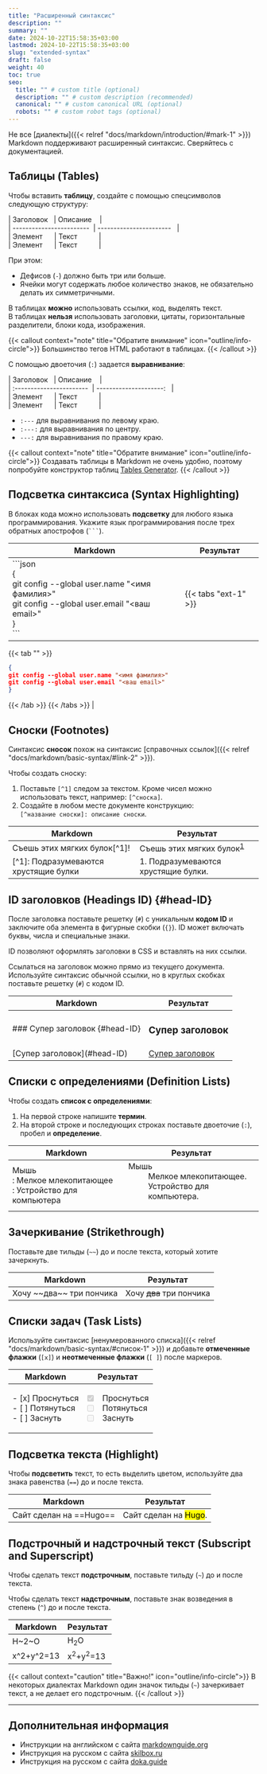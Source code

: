 ```yaml
---
title: "Расширенный синтаксис"
description: ""
summary: ""
date: 2024-10-22T15:58:35+03:00
lastmod: 2024-10-22T15:58:35+03:00
slug: "extended-syntax"
draft: false
weight: 40
toc: true
seo:
  title: "" # custom title (optional)
  description: "" # custom description (recommended)
  canonical: "" # custom canonical URL (optional)
  robots: "" # custom robot tags (optional)
---
```


Не все [диалекты]({{< relref "docs/markdown/introduction/#mark-1" >}}) Markdown поддерживают расширенный синтаксис. Сверяйтесь с документацией.

## Таблицы (Tables)

Чтобы вставить **таблицу**, создайте с помощью спецсимволов следующую структуру:

| Заголовок&nbsp;&nbsp;&nbsp;| Описание&nbsp;&nbsp;&nbsp;&nbsp;|<br>
| \-\-\-\-\-\-\-\-\-\-\-\-\-\-\-\-\-\-\-\-\-\-\-\-&nbsp;&nbsp;| \-\-\-\-\-\-\-\-\-\-\-\-\-\-\-\-\-\-\-\-\-\-\-&nbsp;&nbsp;&nbsp;|<br>
| Элемент&nbsp;&nbsp;&nbsp;&nbsp;&nbsp;&nbsp;| Текст&nbsp;&nbsp;&nbsp;&nbsp;&nbsp;&nbsp;&nbsp;&nbsp;&nbsp;&nbsp;&nbsp;|<br>
| Элемент&nbsp;&nbsp;&nbsp;&nbsp;&nbsp;&nbsp;| Текст&nbsp;&nbsp;&nbsp;&nbsp;&nbsp;&nbsp;&nbsp;&nbsp;&nbsp;&nbsp;&nbsp;|<br>

При этом:
-  Дефисов (`-`) должно быть три или больше.
-  Ячейки могут содержать любое количество знаков, не обязательно делать их симметричными.

В таблицах **можно** использовать ссылки, код, выделять текст.<br>
В таблицах **нельзя** использовать заголовки, цитаты, горизонтальные разделители, блоки кода, изображения.

{{< callout context="note" title="Обратите внимание" icon="outline/info-circle">}}
Большинство тегов HTML работают в таблицах.
{{< /callout >}}

С помощью двоеточия (`:`) задается **выравнивание**:

| Заголовок&nbsp;&nbsp;&nbsp;| Описание&nbsp;&nbsp;&nbsp;&nbsp;|<br>
| :\-\-\-\-\-\-\-\-\-\-\-\-\-\-\-\-\-\-\-\-\-\-\-&nbsp;&nbsp;| \-\-\-\-\-\-\-\-\-\-\-\-\-\-\-\-\-\-\-\-\-:&nbsp;&nbsp;&nbsp;|<br>
| Элемент&nbsp;&nbsp;&nbsp;&nbsp;&nbsp;&nbsp;| Текст&nbsp;&nbsp;&nbsp;&nbsp;&nbsp;&nbsp;&nbsp;&nbsp;&nbsp;&nbsp;&nbsp;|<br>
| Элемент&nbsp;&nbsp;&nbsp;&nbsp;&nbsp;&nbsp;| Текст&nbsp;&nbsp;&nbsp;&nbsp;&nbsp;&nbsp;&nbsp;&nbsp;&nbsp;&nbsp;&nbsp;|<br>

- `:---` для выравнивания по левому краю.
- `:---:` для выравнивания по центру.
- `---:` для выравнивания по правому краю.

{{< callout context="note" title="Обратите внимание" icon="outline/info-circle">}}
Создавать таблицы в Markdown не очень удобно, поэтому попробуйте конструктор таблиц [Tables Generator](https://www.tablesgenerator.com/markdown_tables).
{{< /callout >}}

## Подсветка синтаксиса (Syntax Highlighting)

В блоках кода можно использовать **подсветку** для любого языка программирования. Укажите язык программирования после трех обратных апострофов (`` ``` ``).

| Markdown                                                     | Результат                                                 |
| ------------------------------------------------------------ | --------------------------------------------------------- |
| \```json<br>{<br>git config --global user.name "<имя фамилия>"<br>git config --global user.email "<ваш email>"<br>}<br>```                                                        | {{< tabs "ext-1" >}}
{{< tab "" >}}

```json {frame="none", title=""}
{
git config --global user.name "<имя фамилия>"
git config --global user.email "<ваш email>"
}
```
{{< /tab >}}
{{< /tabs >}}               |


## Сноски (Footnotes)

Синтаксис **сносок** похож на синтаксис [справочных ссылок]({{< relref "docs/markdown/basic-syntax/#link-2" >}}).

Чтобы создать сноску:
1.  Поставьте `[^1]` следом за текстом. Кроме чисел можно использовать текст, например: `[^сноска]`.
2.  Создайте в любом месте документе конструкцию:<br>`[^название сноски]: описание сноски`.

| Markdown                                                                                  | Результат                                                                                 |
| ----------------------------------------------------------------------------------------- | ----------------------------------------------------------------------------------------- |
| Съешь этих мягких булок[^1]!                                                               | Съешь этих мягких булок<sup><a href="#footnote-1" class="footnote-ref" id="ref-1">1</a></sup> |
| [^1]: Подразумеваются хрустящие булки                                                     |<div class="footnote" id="footnote-1">1. Подразумеваются хрустящие булки. </div>|

## ID заголовков (Headings ID) {#head-ID}

После заголовка поставьте решетку (`#`) с уникальным **кодом ID** и заключите оба элемента в фигурные скобки (`{}`). ID может включать
буквы, числа и специальные знаки.

ID позволяют оформлять заголовки в CSS и вставлять на них ссылки. 

Ссылаться на заголовок можно прямо из текущего документа. Используйте синтаксис обычной ссылки, но в круглых скобках поставьте решетку (`#`)
с кодом ID.

| Markdown                                                     | Результат                                                 |
| ------------------------------------------------------------ | --------------------------------------------------------- |
| ### Супер заголовок {#head-ID}                                | <h3 id="head-ID">Супер заголовок</h3>                  |
| \[Супер заголовок](#head-ID)                                 | <a href="#head-ID">Супер заголовок</a>                    |

## Списки с определениями (Definition Lists)

Чтобы создать **список с определениями**:
1.  На первой строке напишите **термин**.
2.  На второй строке и последующих строках поставьте двоеточие (`:`), пробел и **определение**.

| Markdown                                                     | Результат                                                 |
| ------------------------------------------------------------ | --------------------------------------------------------- |
| Мышь<br>: Мелкое млекопитающее<br>: Устройство для компьютера| <dl><dt>Мышь</dt><dd>Мелкое млекопитающее.</dd><dd>Устройство для компьютера.</dd></dl>                   |

## Зачеркивание (Strikethrough)

Поставьте две тильды (`~~`) до и после текста, который хотите зачеркнуть.

| Markdown                                                     | Результат                                                 |
| ------------------------------------------------------------ | --------------------------------------------------------- |
| Хочу \~~два~~ три пончика                                    | Хочу ~~два~~ три пончика                                  |

## Списки задач (Task Lists)

Используйте синтаксис [ненумерованного списка]({{< relref "docs/markdown/basic-syntax/#список-1" >}}) и добавьте **отмеченные флажки** (`[x]`) и **неотмеченные флажки** (`[ ]`) после маркеров.

| Markdown                                                     | Результат                                                 |
| ------------------------------------------------------------ | --------------------------------------------------------- |
| - [x] Проснуться<br>- [&nbsp;] Потянуться<br>- [&nbsp;] Заснуть        | <ul class="task-list"><li class="task-list-item"><input type="checkbox" checked disabled> Проснуться</li><li class="task-list-item"><input type="checkbox" disabled> Потянуться</li><li class="task-list-item"><input type="checkbox" disabled> Заснуть</li></ul>                                        |

## Подсветка текста (Highlight)

Чтобы **подсветить** текст, то есть выделить цветом, используйте два знака равенства (`==`) до и после текста.

| Markdown                                                     | Результат                                                 |
| ------------------------------------------------------------ | --------------------------------------------------------- |
| Сайт сделан на ==Hugo==                                      | Сайт сделан на <mark>Hugo</mark>.                         |

## Подстрочный и надстрочный текст (Subscript and Superscript)

Чтобы сделать текст **подстрочным**, поставьте тильду (`~`) до и после текста.

Чтобы сделать текст **надстрочным**, поставьте знак возведения в степень (`^`) до и после текста.

| Markdown                                                     | Результат                                                 |
| ------------------------------------------------------------ | --------------------------------------------------------- |
| H\~2~O                                                       | H<sub>2</sub>O                                            |
| x^2+y^2=13                                                   | x<sup>2</sup>+y<sup>2</sup>=13                            |

{{< callout context="caution" title="Важно!" icon="outline/info-circle">}}
В некоторых диалектах Markdown один значок тильды (`~`) зачеркивает текст, а не делает его подстрочным.
{{< /callout >}}

---

## Дополнительная информация

* Инструкции на английском с сайта [markdownguide.org](https://www.markdownguide.org/extended-syntax/)
* Инструкция на русском с сайта [skilbox.ru](https://skillbox.ru/media/code/yazyk-razmetki-markdown-shpargalka-po-sintaksisu-s-primerami/)
* Инструкция на русском с сайта [doka.guide](https://doka.guide/tools/markdown/)